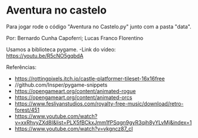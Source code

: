 # Aventura no castelo

Para jogar rode o código "Aventura no Castelo.py" junto com a pasta "data".

Por: Bernardo Cunha Capoferri; Lucas Franco Florentino

Usamos a biblioteca pygame.
-Link do vídeo: https://youtu.be/R5cNO5gqbdA

Referências:

- https://rottingpixels.itch.io/castle-platformer-tileset-16x16free
- //github.com/Insper/pygame-snippets
- https://opengameart.org/content/animated-rogue
- https://opengameart.org/content/animated-orcs
- https://www.fesliyanstudios.com/royalty-free-music/download/retro-forest/451
- https://www.youtube.com/watch?v=xxRhvyZXd8I&list=PLX5fBCkxJmm1fPSqgn9gyR3qih8yYLvMj&index=1
- https://www.youtube.com/watch?v=vkgncz87_cI

